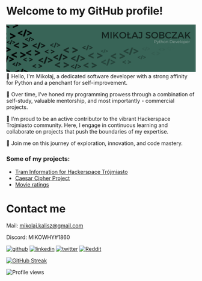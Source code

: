 # Welcome to my GitHub profile!
![](https://github.com/mikowhyHUB/mikowhyHUB/blob/main/ms_banner.png?raw=true)
👋 Hello, I'm Mikołaj, a dedicated software developer with a strong affinity for Python and a penchant for self-improvement.

🧠 Over time, I've honed my programming prowess through a combination of self-study, valuable mentorship, and most importantly - commercial projects. 

🚀 I'm proud to be an active contributor to the vibrant Hackerspace Trojmiasto community. Here, I engage in continuous learning and collaborate on projects that push the boundaries of my expertise.

🌟 Join me on this journey of exploration, innovation, and code mastery.

### Some of my projects:
- [Tram Information for Hackerspace Trójmiasto](https://github.com/mikowhyHUB/hs3-traminformation)
- [Caesar Cipher Project](https://github.com/mikowhyHUB/caesar-cipher)
- [Movie ratings](https://github.com/mikowhyHUB/movie-ratings)



# Contact me
Mail: mikolaj.kalisz@gmail.com 

Discord: MIKOWHY#1860

[<img src='https://cdn.jsdelivr.net/npm/simple-icons@3.0.1/icons/github.svg' alt='github' height='40'>](https://github.com/mikowhyHUB)  [<img src='https://cdn.jsdelivr.net/npm/simple-icons@3.0.1/icons/linkedin.svg' alt='linkedin' height='40'>](https://www.linkedin.com/in/mikobczak/) [<img src='https://cdn.jsdelivr.net/npm/simple-icons@3.0.1/icons/twitter.svg' alt='twitter' height='40'>](https://twitter.com/_mikowhy)  [<img src='https://cdn.jsdelivr.net/npm/simple-icons@3.0.1/icons/reddit.svg' alt='Reddit' height='40'>](https://www.reddit.com/user/_mikowhy)  

[![GitHub Streak](https://github-readme-streak-stats.herokuapp.com?user=mikowhyHUB&theme=blueberry&date_format=M%20j%5B%2C%20Y%5D)](https://git.io/streak-stats)


![Profile views](https://gpvc.arturio.dev/mikowhyHUB) 

